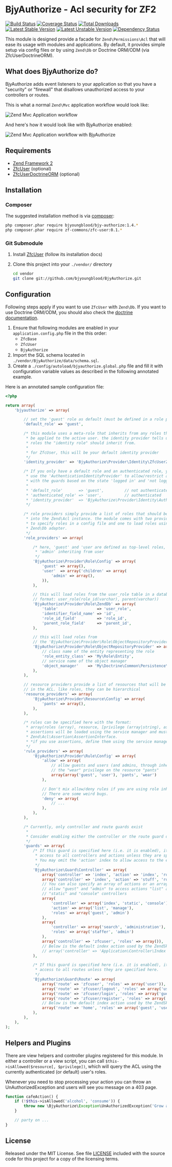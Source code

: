 # BjyAuthorize - Acl security for ZF2

[![Build Status](https://travis-ci.org/bjyoungblood/BjyAuthorize.png?branch=master)](https://travis-ci.org/bjyoungblood/BjyAuthorize)
[![Coverage Status](https://coveralls.io/repos/bjyoungblood/BjyAuthorize/badge.png?branch=master)](https://coveralls.io/r/bjyoungblood/BjyAuthorize)
[![Total Downloads](https://poser.pugx.org/bjyoungblood/bjy-authorize/downloads.png)](https://packagist.org/packages/bjyoungblood/bjy-authorize)
[![Latest Stable Version](https://poser.pugx.org/bjyoungblood/bjy-authorize/v/stable.png)](https://packagist.org/packages/bjyoungblood/bjy-authorize)
[![Latest Unstable Version](https://poser.pugx.org/bjyoungblood/bjy-authorize/v/unstable.png)](https://packagist.org/packages/bjyoungblood/bjy-authorize)
[![Dependency Status](https://www.versioneye.com/package/php--bjyoungblood--bjy-authorize/badge.png)](https://www.versioneye.com/package/php--bjyoungblood--bjy-authorize)

This module is designed provide a facade for `Zend\Permissions\Acl` that will
ease its usage with modules and applications. By default, it provides simple
setup via config files or by using `Zend\Db` or Doctrine ORM/ODM (via ZfcUserDoctrineORM).

## What does BjyAuthorize do?

BjyAuthorize adds event listeners to your application so that you have a "security" or "firewall" that disallows
unauthorized access to your controllers or routes.

This is what a normal `Zend\Mvc` application workflow would look like:

![Zend Mvc Application workflow](http://yuml.me/diagram/plain;/activity/%28start%29-%3E%28route%29%2C%20%28route%29-%3E%28get%20controller%29%2C%20%28get%20controller%29-%3E%28dispatch%29%2C%20%28dispatch%29-%3E%28end%29)

And here's how it would look like with BjyAuthorize enabled:

![Zend Mvc Application workflow with BjyAuthorize](http://yuml.me/diagram/plain;/activity/%28start%29-%3E%28route%29%2C%20%28route%29-%3E%3Ca%3E-no%20route%20guard%3E%28get%20controller%29%2C%20%3Ca%3E-%3E%28route%20guard%29%2C%20%28route%20guard%29-%3E%3Cb%3E-authorized%3E%28get%20controller%29%2C%20%3Cb%3Eunauthorized-%3E%28error%29%2C%20%28get%20controller%29-%3E%3Cc%3E-no%20controller%20guard%3E%28dispatch%29%2C%20%3Cc%3E-%3E%28controller%20guard%29%2C%20%28controller%20guard%29-%3E%3Cd%3E-authorized%3E%28dispatch%29%2C%20%3Cd%3Eunauthorized-%3E%28error%29%2C%20%28error%29-%3E%28end%29%2C%20%28dispatch%29-%3E%28end%29)

## Requirements

 * [Zend Framework 2](https://github.com/zendframework/zf2)
 * [ZfcUser](https://github.com/ZF-Commons/ZfcUser) (optional)
 * [ZfcUserDoctrineORM](https://github.com/ZF-Commons/ZfcUserDoctrineORM) (optional)

## Installation

### Composer

The suggested installation method is via [composer](http://getcomposer.org/):

```sh
php composer.phar require bjyoungblood/bjy-authorize:1.4.*
php composer.phar require zf-commons/zfc-user:0.1.*
```

### Git Submodule

 1. Install [ZfcUser](https://github.com/ZF-Commons/ZfcUser) (follow its installation docs)
 2. Clone this project into your `./vendor/` directory

    ```sh
    cd vendor
    git clone git://github.com/bjyoungblood/BjyAuthorize.git
    ```

## Configuration

Following steps apply if you want to use `ZfcUser` with `Zend\Db`. If you want to use Doctrine ORM/ODM, you should
also check the [doctrine documentation](https://github.com/bjyoungblood/BjyAuthorize/blob/master/docs/doctrine.md).

 1. Ensure that following modules are enabled in your `application.config.php` file in the this order:
     * `ZfcBase`
     * `ZfcUser`
     * `BjyAuthorize`
 3. Import the SQL schema located in `./vendor/BjyAuthorize/data/schema.sql`.
 4. Create a `./config/autoload/bjyauthorize.global.php` file and fill it with
    configuration variable values as described in the following annotated example.

Here is an annotated sample configuration file:

```php
<?php

return array(
    'bjyauthorize' => array(

        // set the 'guest' role as default (must be defined in a role provider)
        'default_role' => 'guest',

        /* this module uses a meta-role that inherits from any roles that should
         * be applied to the active user. the identity provider tells us which
         * roles the "identity role" should inherit from.
         *
         * for ZfcUser, this will be your default identity provider
         */
        'identity_provider' => 'BjyAuthorize\Provider\Identity\ZfcUserZendDb',

        /* If you only have a default role and an authenticated role, you can
         * use the 'AuthenticationIdentityProvider' to allow/restrict access
         * with the guards based on the state 'logged in' and 'not logged in'.
         *
         * 'default_role'       => 'guest',         // not authenticated
         * 'authenticated_role' => 'user',          // authenticated
         * 'identity_provider'  => 'BjyAuthorize\Provider\Identity\AuthenticationIdentityProvider',
         */

        /* role providers simply provide a list of roles that should be inserted
         * into the Zend\Acl instance. the module comes with two providers, one
         * to specify roles in a config file and one to load roles using a
         * Zend\Db adapter.
         */
        'role_providers' => array(

            /* here, 'guest' and 'user are defined as top-level roles, with
             * 'admin' inheriting from user
             */
            'BjyAuthorize\Provider\Role\Config' => array(
                'guest' => array(),
                'user'  => array('children' => array(
                    'admin' => array(),
                )),
            ),

            // this will load roles from the user_role table in a database
            // format: user_role(role_id(varchar), parent(varchar))
            'BjyAuthorize\Provider\Role\ZendDb' => array(
                'table'                 => 'user_role',
                'identifier_field_name' => 'id',
                'role_id_field'         => 'role_id',
                'parent_role_field'     => 'parent_id',
            ),

            // this will load roles from
            // the 'BjyAuthorize\Provider\Role\ObjectRepositoryProvider' service
            'BjyAuthorize\Provider\Role\ObjectRepositoryProvider' => array(
                // class name of the entity representing the role
                'role_entity_class' => 'My\Role\Entity',
                // service name of the object manager
                'object_manager'    => 'My\Doctrine\Common\Persistence\ObjectManager',
            ),
        ),

        // resource providers provide a list of resources that will be tracked
        // in the ACL. like roles, they can be hierarchical
        'resource_providers' => array(
            'BjyAuthorize\Provider\Resource\Config' => array(
                'pants' => array(),
            ),
        ),

        /* rules can be specified here with the format:
         * array(roles (array), resource, [privilege (array|string), assertion])
         * assertions will be loaded using the service manager and must implement
         * Zend\Acl\Assertion\AssertionInterface.
         * *if you use assertions, define them using the service manager!*
         */
        'rule_providers' => array(
            'BjyAuthorize\Provider\Rule\Config' => array(
                'allow' => array(
                    // allow guests and users (and admins, through inheritance)
                    // the "wear" privilege on the resource "pants"
                    array(array('guest', 'user'), 'pants', 'wear')
                ),

                // Don't mix allow/deny rules if you are using role inheritance.
                // There are some weird bugs.
                'deny' => array(
                    // ...
                ),
            ),
        ),

        /* Currently, only controller and route guards exist
         *
         * Consider enabling either the controller or the route guard depending on your needs.
         */
        'guards' => array(
            /* If this guard is specified here (i.e. it is enabled), it will block
             * access to all controllers and actions unless they are specified here.
             * You may omit the 'action' index to allow access to the entire controller
             */
            'BjyAuthorize\Guard\Controller' => array(
                array('controller' => 'index', 'action' => 'index', 'roles' => array('guest','user')),
                array('controller' => 'index', 'action' => 'stuff', 'roles' => array('user')),
                // You can also specify an array of actions or an array of controllers (or both)
                // allow "guest" and "admin" to access actions "list" and "manage" on these "index",
                // "static" and "console" controllers
                array(
                    'controller' => array('index', 'static', 'console'),
                    'action' => array('list', 'manage'),
                    'roles' => array('guest', 'admin')
                ),
                array(
                    'controller' => array('search', 'administration'),
                    'roles' => array('staffer', 'admin')
                ),
                array('controller' => 'zfcuser', 'roles' => array()),
                // Below is the default index action used by the ZendSkeletonApplication
                // array('controller' => 'Application\Controller\Index', 'roles' => array('guest', 'user')),
            ),

            /* If this guard is specified here (i.e. it is enabled), it will block
             * access to all routes unless they are specified here.
             */
            'BjyAuthorize\Guard\Route' => array(
                array('route' => 'zfcuser', 'roles' => array('user')),
                array('route' => 'zfcuser/logout', 'roles' => array('user')),
                array('route' => 'zfcuser/login', 'roles' => array('guest')),
                array('route' => 'zfcuser/register', 'roles' => array('guest')),
                // Below is the default index action used by the ZendSkeletonApplication
                array('route' => 'home', 'roles' => array('guest', 'user')),
            ),
        ),
    ),
);
```

## Helpers and Plugins

There are view helpers and controller plugins registered for this module.
In either a controller or a view script, you can call
```$this->isAllowed($resource[, $privilege])```, which will query the ACL
using the currently authenticated (or default) user's roles.

Whenever you need to stop processing your action you can throw an UnAuthorizedException and users will see you message on a 403 page.

```php
function cafeAction() {
    if (!$this->isAllowed('alcohol', 'consume')) {
        throw new \BjyAuthorize\Exception\UnAuthorizedException('Grow a beard first!');
    }

    // party on ...
}
```

## License
Released under the MIT License. See file [LICENSE](https://github.com/bjyoungblood/BjyAuthorize/blob/master/LICENSE)
included with the source code for this project for a copy of the licensing terms.
